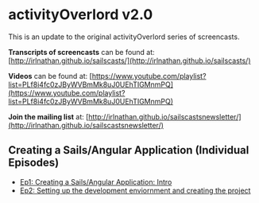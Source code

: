 # activityOverlord v2.0

This is an update to the original activityOverlord series of screencasts.

**Transcripts of screencasts** can be found at: [http://irlnathan.github.io/sailscasts/](http://irlnathan.github.io/sailscasts/)

**Videos** can be found at: [https://www.youtube.com/playlist?list=PLf8i4fc0zJByWVBmMk8uJ0UEhTIGMnmPQ](https://www.youtube.com/playlist?list=PLf8i4fc0zJByWVBmMk8uJ0UEhTIGMnmPQ)

**Join the mailing list** at: [http://irlnathan.github.io/sailscastsnewsletter/](http://irlnathan.github.io/sailscastsnewsletter/)

## Creating a Sails/Angular Application (Individual Episodes)

- [Ep1: Creating a Sails/Angular Application: Intro](https://www.youtube.com/watch?v=EHIybLmoxfE)
- [Ep2: Setting up the development enviornment and creating the project](https://www.youtube.com/watch?v=mGrKLi54Xsg)
